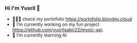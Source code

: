 ### Hi I'm Yusril 👋

- 👨🏻‍💻 check my portofolio https://portofolio.blondev.cloud
- 🔭 I’m currently working on my fun project https://github.com/yusrilsabir22/mysic-api.
- 🌱 I’m currently learning AI

<!--
**yusrilsabir22/yusrilsabir22** is a ✨ _special_ ✨ repository because its `README.md` (this file) appears on your GitHub profile.

Here are some ideas to get you started:

- 🔭 I’m currently working on fun project https://github.com/yusrilsabir22/mysic-api
- 🌱 I’m currently learning AI
- 👯 I’m looking to collaborate on ...
- 🤔 I’m looking for help with ...
- 💬 Ask me about ...
- 📫 How to reach me: ...
- 😄 Pronouns: ...
- ⚡ Fun fact: ...
-->

